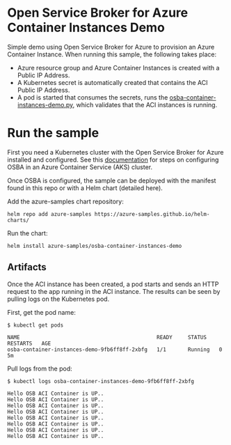 # Open Service Broker for Azure Container Instances Demo

Simple demo using Open Service Broker for Azure to provision an Azure Container Instance. When running this sample, the following takes place:

- Azure resource group and Azure Container Instances is created with a Public IP Address.
- A Kubernetes secret is automatically created that contains the ACI Public IP Address.
- A pod is started that consumes the secrets, runs the [osba-container-instances-demo.py](https://github.com/neilpeterson/open-service-broker-azure-samples/blob/master/osba-container-instances-sample/osba-container-instances-sample.py), which validates that the ACI instances is running.

# Run the sample

First you need a Kubernetes cluster with the Open Service Broker for Azure installed and configured. See this [documentation](https://docs.microsoft.com/en-us/azure/aks/integrate-azure) for steps on configuring OSBA in an Azure Container Service (AKS) cluster.

Once OSBA is configured, the sample can be deployed with the manifest found in this repo or with a Helm chart (detailed here).

Add the azure-samples chart repository:

```
helm repo add azure-samples https://azure-samples.github.io/helm-charts/
```

Run the chart:

```
helm install azure-samples/osba-container-instances-demo
```

## Artifacts

Once the ACI instance has been created, a pod starts and sends an HTTP request to the app running in the ACI instance. The results can be seen by pulling logs on the Kubernetes pod.

First, get the pod name:

```
$ kubectl get pods

NAME                                            READY     STATUS    RESTARTS   AGE
osba-container-instances-demo-9fb6ff8ff-2xbfg   1/1       Running   0          5m
```

Pull logs from the pod:

```
$ kubectl logs osba-container-instances-demo-9fb6ff8ff-2xbfg

Hello OSB ACI Container is UP..
Hello OSB ACI Container is UP..
Hello OSB ACI Container is UP..
Hello OSB ACI Container is UP..
Hello OSB ACI Container is UP..
Hello OSB ACI Container is UP..
Hello OSB ACI Container is UP..
Hello OSB ACI Container is UP..
```